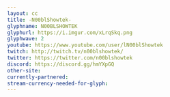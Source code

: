 ```yaml
---
layout: cc
title: -N00blShowtek-
glyphname: N00BLSHOWTEK
glyphurl: https://i.imgur.com/xLrqSkq.png
glyphwave: 2
youtube: https://www.youtube.com/user/lN00blShowtek
twitch: http://twitch.tv/n00blshowtek/
twitter: https://twitter.com/n00blshowtek
discord: https://discord.gg/hmYXpGQ
other-site: 
currently-partnered: 
stream-currency-needed-for-glyph: 
---
```


